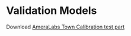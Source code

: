 # Validation Models

Download [AmeraLabs Town Calibration test part](https://www.thingiverse.com/thing:2810666)

